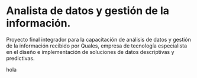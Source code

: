 # Analista de datos y gestión de la información. 

<div id = "header" align = "center">
</div>

Proyecto final integrador para la capacitación de análisis de datos y gestión de la información recibido por Quales, empresa de tecnología especialista en el diseño e implementación de soluciones de datos descriptivas y predictivas. 

<div>
</div>

hola
